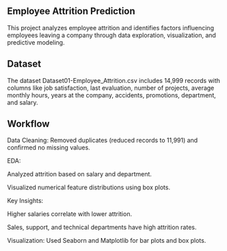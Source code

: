 ## Employee Attrition Prediction

This project analyzes employee attrition and identifies factors influencing employees leaving a company through data exploration, visualization, and predictive modeling.

## Dataset

The dataset Dataset01-Employee_Attrition.csv includes 14,999 records with columns like job satisfaction, last evaluation, number of projects, average monthly hours, years at the company, accidents, promotions, department, and salary.

## Workflow

Data Cleaning: Removed duplicates (reduced records to 11,991) and confirmed no missing values.

EDA:

Analyzed attrition based on salary and department.

Visualized numerical feature distributions using box plots.

Key Insights:

Higher salaries correlate with lower attrition.

Sales, support, and technical departments have high attrition rates.

Visualization: Used Seaborn and Matplotlib for bar plots and box plots.

